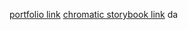[portfolio link](https://lega-portfolio.vercel.app/)
[chromatic storybook link](https://main--65f1cf3d6f9c7814a1377593.chromatic.com/)
da